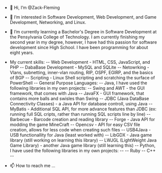 - 👋 Hi, I’m @Zack-Fleming

- 👀 I’m interested in Software Development, Web Development, and Game Development, Networking, and Linux.

- 🌱 I’m currently learning a Bachelor's Degree in Software Development at the Pensylvania College of Technology. 
     I am currently finishing my second year in my degree, however, I have had this passion for software development
     since High School. I have been programming for about eight years. 

- My current skills:
  -- Web Development - HTML, CSS, JavaScript, and PHP
  -- DabaBase Development - MySQL and SQLite
  -- Netowrking - Vlans, subnetting, inner-vlan routing, RIP, OSPF, EGIRP, and the basics of BGP
  -- Scripting - Linux Shell scripting and scratching the surface of PowerShell
  -- General Purpose Languages:
      -- Java, I have used the following libraries in my own projects:
          -- Swing and AWT - the GUI framework, that comes with Java
          -- JavaFX - GUI framework, that contains more balls and swisles than Swing
          -- JDBC (Java DataBase Connectivity Classes) - a Java API for database controll, using Java
          -- MyBatis - Additional SQL API, for more advance features than JDBC (ex: running full SQL cripts, rather than running SQL scripts line by line)
          -- Barbecue - Barcode creation and reading library
          -- Forge - Java API for modding the game MineCraft
          -- Opencsv - API for easy CSV file creation, allows for less code when creating such files
          -- USB4Java - USB functionallity for Java (least worked with)
          -- LibGDX - Java game library (still working on learning this library)
          -- LWJGL (LightWeight Java Game Library) - another Java game library (still learning this)
      -- Python, I have used the following libraries in my own projects:
          -- 
      -- Ruby
      -- C++
      -- 
     
- 📫 How to reach me ...

<!---
Zack-Fleming/Zack-Fleming is a ✨ special ✨ repository because its `README.md` (this file) appears on your GitHub profile.
You can click the Preview link to take a look at your changes.
--->
